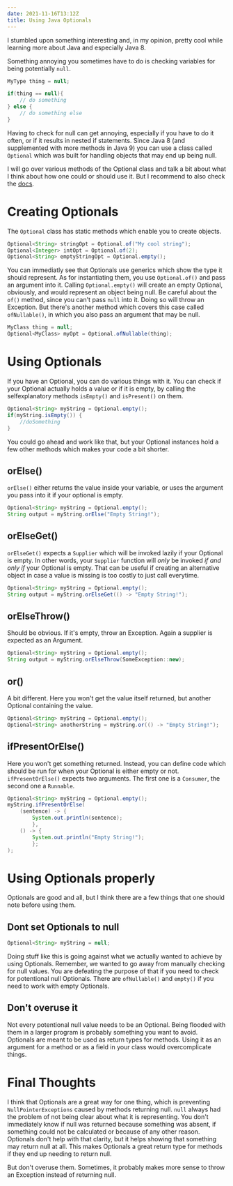 ```yaml
---
date: 2021-11-16T13:12Z
title: Using Java Optionals
---
```


I stumbled upon something interesting and, in my opinion, pretty cool while learning more about Java and especially Java 8.

Something annoying you sometimes have to do is checking variables for being potentially `null`.
```java
MyType thing = null;

if(thing == null){
    // do something
} else {
    // do something else 
}
```
Having to check for null can get annoying, especially if you have to do it often, or if it results in nested if statements. Since Java 8 (and supplemented with more methods in Java 9) you can use a class called `Optional` which was built for handling objects that may end up being null.

I will go over various methods of the Optional class and talk a bit about what I think about how one could or should use it. But I recommend to also check the [docs](https://docs.oracle.com/javase/8/docs/api/java/util/Optional.html).

# Creating Optionals

The `Optional` class has static methods which enable you to create objects.

```java
Optional<String> stringOpt = Optional.of("My cool string");
Optional<Integer> intOpt = Optional.of(2);
Optional<String> emptyStringOpt = Optional.empty();
```
You can immediatly see that Optionals use generics which show the type it should represent. As for instantiating them, you use `Optional.of()` and pass an argument into it. Calling `Optional.empty()` will create an empty Optional, obviously, and would represent an object being null. Be careful about the `of()` method, since you can't pass `null` into it. Doing so will throw an Exception. But there's another method which covers this case called `ofNullable()`, in which you also pass an argument that may be null.
```java
MyClass thing = null;
Optional<MyClass> myOpt = Optional.ofNullable(thing);
```

# Using Optionals

If you have an Optional, you can do various things with it. You can check if your Optional actually holds a value or if it is empty, by calling the selfexplanatory methods `isEmpty()` and `isPresent()` on them.
```java
Optional<String> myString = Optional.empty();
if(myString.isEmpty()) {
    //doSomething
}
```
You could go ahead and work like that, but your Optional instances hold a few other methods which makes your code a bit shorter.
## orElse()
`orElse()` either returns the value inside your variable, or uses the argument you pass into it if your optional is empty.
```java
Optional<String> myString = Optional.empty();
String output = myString.orElse("Empty String!");
```

## orElseGet()
`orElseGet()` expects a `Supplier` which will be invoked lazily if your Optional is empty. In other words, your `Supplier` function will *only* be invoked *if and only if* your Optional is empty. That can be useful if creating an alternative object in case a value is missing is too costly to just call everytime.
```java
Optional<String> myString = Optional.empty();
String output = myString.orElseGet(() -> "Empty String!");
```

## orElseThrow()
Should be obvious. If it's empty, throw an Exception. Again a supplier is expected as an Argument.
```java
Optional<String> myString = Optional.empty();
String output = myString.orElseThrow(SomeException::new);
```


## or()
A bit different. Here you won't get the value itself returned, but another Optional containing the value.
```java
Optional<String> myString = Optional.empty();
Optional<String> anotherString = myString.or(() -> "Empty String!");
```

## ifPresentOrElse()
Here you won't get something returned. Instead, you can define code which should be run for when your Optional is either empty or not. `ifPresentOrElse()` expects two arguments. The first one is a `Consumer`, the second one a `Runnable`.
```java
Optional<String> myString = Optional.empty();
myString.ifPresentOrElse(
    (sentence) -> {
        System.out.println(sentence);
        },
    () -> {
        System.out.println("Empty String!");
        };
);
```

# Using Optionals properly
Optionals are good and all, but I think there are a few things that one should note before using them.

## Dont set Optionals to null
```java
Optional<String> myString = null;
```
Doing stuff like this is going against what we actually wanted to achieve by using Optionals. Remember, we wanted to go away from manually checking for null values. You are defeating the purpose of that if you need to check for potentional null Optionals. There are `ofNullable()` and `empty()` if you need to work with empty Optionals.

## Don't overuse it
Not every potentional null value needs to be an Optional. Being flooded with them in a larger program is probably something you want to avoid. 
Optionals are meant to be used as return types for methods. Using it as an argument for a method or as a field in your class would overcomplicate things.

# Final Thoughts
I think that Optionals are a great way for one thing, which is preventing `NullPointerExceptions` caused by methods returning null. `null` always had the problem of not being clear about what it is representing. You don't immediately know if null was returned because something was absent, if something could not be calculated or because of any other reason. Optionals don't help with that clarity, but it helps showing that something may return null at all. This makes Optionals a great return type for methods if they end up needing to return null.

But don't overuse them. Sometimes, it probably makes more sense to throw an Exception instead of returning null. 
